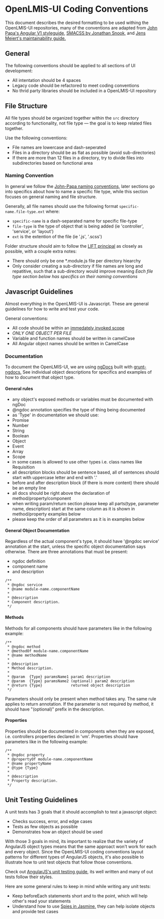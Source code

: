 # OpenLMIS-UI Coding Conventions
This document describes the desired formatting to be used withing the OpenLMIS-UI repositories, many of the conventions are adapted from [John Papa's Angular V1 styleguide,](https://github.com/johnpapa/angular-styleguide/blob/master/a1/README.md) [SMACSS by Jonathan Snook,](https://smacss.com/) and [Jens Meiert's maintainability guide.](https://meiert.com/en/blog/maintainability-guide/)

## General
The following conventions should be applied to all sections of UI development:
* All intentation should be 4 spaces
* Legacy code should be refactored to meet coding conventions
* No thrid party libraries should be included in a OpenLMIS-UI repository

## File Structure
All file types should be organized together within the `src` directory according to functionality, not file type — the goal is to keep related files together.

Use the following conventions:
* File names are lowercase and dash-seperated
* Files in a directory should be as flat as possible (avoid sub-directories)
* If there are more than 12 files in a directory, try to divide files into subdirectories based on functional area

### Naming Convention
In general we follow the [John-Papa naming conventions,](https://github.com/johnpapa/angular-styleguide/tree/master/a1#naming) later sections go into specifics about how to name a specific file type, while this section focuses on general naming and file structure.

Generally, all file names should use the following format `specific-name.file-type.ext` where:
* `specific-name` is a dash-separated name for specific file-type
* `file-type` is the type of object that is being added (ie 'controller', 'service', or 'layout')
* `ext` is the extention of the file (ie '.js', '.scss')

Folder structure should aim to follow the [LIFT principal](https://github.com/johnpapa/angular-styleguide/tree/master/a1#application-structure-lift-principle) as closely as possible, with a couple extra notes:
* There should only be one *.module.js file per directory hiearchy
* Only consider creating a sub-directory if file names are long and repatitive, such that a sub-directory would improve meaning
*Each file type section below has specifics on their naming conventions*


## Javascript Guidelines
Almost everything in the OpenLMIS-UI is Javascript. These are general guidelines for how to write and test your code.

General conventions:
* All code should be within an [immedately invoked scope](https://github.com/johnpapa/angular-styleguide/tree/master/a1#iife)
* *ONLY ONE OBJECT PER FILE*
* Variable and function names should be written in camelCase
* All Angular object names should be written in CamelCase

### Documentation
To document the OpenLMIS-UI, we are using [ngDocs](https://github.com/angular/angular.js/wiki/Writing-AngularJS-Documentation) built with [grunt-ngdocs.](https://www.npmjs.com/package/grunt-ngdocs) See individual object descriptions for specifics and examples of how to document that object type.

#### General rules
* any object's exposed methods or variables must be documented with ngDoc
* @ngdoc annotation specifies the type of thing being documented
* as 'Type' in documentation we should use:
 * Promise
 * Number
 * String
 * Boolean
 * Object
 * Event
 * Array
 * Scope
 * in some cases is allowed to use other types i.e. class names like Requisition
* all description blocks should be sentence based, all of sentences should start with uppercase letter and end with '.'
* before and after description block (if there is more content) there should be an empty line
* all docs should be right above the declaration of method/property/component
* when writing param/return section please keep all parts(type, parameter name, description) start at the same column as it is shown in method/property examples below
* please keep the order of all parameters as it is in examples below

#### General Object Documentation
Regardless of the actual component's type, it should have '@ngdoc service' annotation at the start, unless the specific object documentation says otherwise. There are three annotations that must be present:
* ngdoc definition
* component name
* and description
```
/**
 * @ngdoc service
 * @name module-name.componentName
 *
 * @description
 * Component description.
 */
```

#### Methods
Methods for all components should have parameters like in the following example:
```
/**
 * @ngdoc method
 * @methodOf module-name.componentName
 * @name methodName
 *
 * @description
 * Method description.
 *
 * @param  {Type} paramsName1 param1 description
 * @param  {Type} paramsName2 (optional) param2 description
 * @return {Type}             returned object description
 */
```

Parameters should only be present when method takes any. The same rule applies to return annotation.
If the parameter is not required by method, it should have "(optional)" prefix in the description.

#### Properties
Properties should be documented in components when they are exposed, i.e. controllers properties declared in 'vm'.
Properties should have parameters like in the following example:
```
/**
 * @ngdoc property
 * @propertyOf module-name.componentName
 * @name propertyName
 * @type {Type}
 *
 * @description
 * Property description.
 */
```

## Unit Testing Guidelines
A unit tests has 3 goals that it should accomplish to test a javascript object:
* Checks success, error, and edge cases
* Tests as few objects as possible
* Demonstrates how an object should be used

With those 3 goals in mind, its important to realize that the variety of AngularJS object types means that the same approact won't work for each and every object. Since the OpenLMIS-UI coding conventions layout patterns for different types of AngularJS objects, it's also possible to illustrate how to unit test objects that follow those conventions.

Check out [AngularJS's unit testing guide](https://docs.angularjs.org/guide/unit-testing), its well written and many of out tests follow their styles.

Here are some general rules to keep in mind while writing any unit tests:
* Keep beforeEach statements short and to the point, which will help other's read your statements
* Understand how to use [Spies in Jasmine,](https://jasmine.github.io/1.3/introduction.html#section-Spies) they can help isolate objects and provide test cases